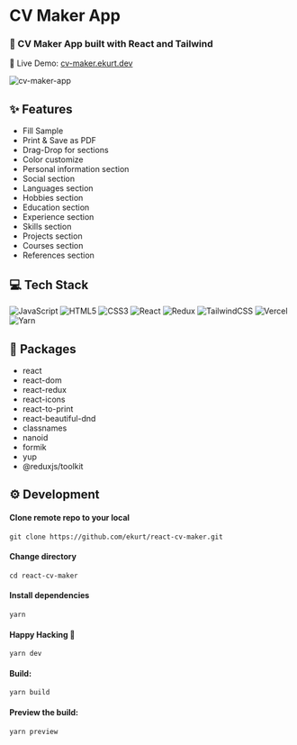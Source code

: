 # CV Maker App

### 📜 CV Maker App built with React and Tailwind

🔗 Live Demo: [cv-maker.ekurt.dev](https://cv-maker.ekurt.dev)

![cv-maker-app](https://cv-maker.ekurt.dev/assets/images/cv-maker-app.png)

## ✨ Features

- Fill Sample
- Print & Save as PDF
- Drag-Drop for sections
- Color customize
- Personal information section
- Social section
- Languages section
- Hobbies section
- Education section
- Experience section
- Skills section
- Projects section
- Courses section
- References section

## 💻 Tech Stack

![JavaScript](https://img.shields.io/badge/javascript-%23323330.svg?style=for-the-badge&logo=javascript&logoColor=%23F7DF1E)
![HTML5](https://img.shields.io/badge/html5-%23E34F26.svg?style=for-the-badge&logo=html5&logoColor=white)
![CSS3](https://img.shields.io/badge/css3-%231572B6.svg?style=for-the-badge&logo=css3&logoColor=white)
![React](https://img.shields.io/badge/react-%2320232a.svg?style=for-the-badge&logo=react&logoColor=%2361DAFB)
![Redux](https://img.shields.io/badge/redux-%23593d88.svg?style=for-the-badge&logo=redux&logoColor=white)
![TailwindCSS](https://img.shields.io/badge/tailwindcss-%2338B2AC.svg?style=for-the-badge&logo=tailwind-css&logoColor=white)
![Vercel](https://img.shields.io/badge/vercel-%23000000.svg?style=for-the-badge&logo=vercel&logoColor=white)
![Yarn](https://img.shields.io/badge/yarn-%232C8EBB.svg?style=for-the-badge&logo=yarn&logoColor=white)

## 📝 Packages

- react
- react-dom
- react-redux
- react-icons
- react-to-print
- react-beautiful-dnd
- classnames
- nanoid
- formik
- yup
- @reduxjs/toolkit

## ⚙️ Development

#### Clone remote repo to your local

```
git clone https://github.com/ekurt/react-cv-maker.git
```

#### Change directory

```
cd react-cv-maker
```

#### Install dependencies

```
yarn
```

#### Happy Hacking 🎉

```
yarn dev
```

#### Build:

```
yarn build
```

#### Preview the build:

```
yarn preview
```
